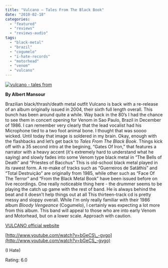 ```yaml
---
title: "Vulcano – Tales From The Black Book"
date: "2010-02-18"
categories: 
  - "featured"
  - "reviews"
  - "reviews-audio"
tags: 
  - "black-metal"
  - "brazil"
  - "cogumelo"
  - "i-hate-records"
  - "motorhead"
  - "venom"
  - "vulcano"
---
```


[![vulcano - tales from](http://www.hellbound.ca/wp-content/uploads/2010/02/vulcano-tales-from.jpg "vulcano - tales from")](http://www.hellbound.ca/wp-content/uploads/2010/02/vulcano-tales-from.jpg)

**By Albert Mansour**

Brazilian black/thrash/death metal outfit Vulcano is back with a re-release of an album originally issued in 2004, their sixth full length overall. This bunch has been around quite a while. Way back in the 80’s I had the chance to see them in concert opening for Venom in Sao Paulo, Brazil in December of 1986. I can remember very clearly that the lead vocalist had his Microphone tied to a two foot animal bone. I thought that was soooo wicked. Until today that image is soldered in my brain. Okay, enough with the flashbacks and let’s get back to _Tales From The Black Book_. Things kick off with a 35 second intro at the begining, “Gates Of Iron,” that features a narrator with a heavy accent (it's extremely hard to understand what he saying) and slowly fades into some Venom type black metal in “The Bells of Death” and “Priestes of Bacchus” This is old-school black metal played in its rawest form. A re-make of tracks such as “Guerreiros de Satãthis” and “Total Destruição” are originally from 1985, while other such as “Face Of The Terror” and “From the Black Metal Book” have been issued before on live recordings. One really noticeable thing here - the drummer seems to be playing the catch up game with the rest of band. He is always behind the beat and it doesn't help things out at all This thirteen-track cd is pretty messy and sloppy overall. While I'm only really familiar with their 1986 album _Bloody Vengeance_ (Cogumelo), I certainly was expecting a lot more from this album. This band will appeal to those who are into early Venom and Motorhead, but on a lower scale. Approach with caution.

[VULCANO official website](http://vulcano-blackmetal.vilabol.uol.com.br/)

[http://www.youtube.com/watch?v=bGeCS\_-gvgo](http://www.youtube.com/watch?v=bGeCS_-gvgo)

(I Hate)

Rating: 6.0
